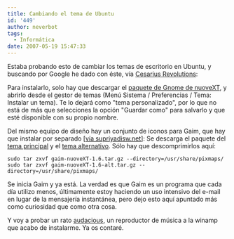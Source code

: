 ```yaml
---
title: Cambiando el tema de Ubuntu
id: '449'
author: neverbot
tags:
  - Informática
date: 2007-05-19 15:47:33
---
```


Estaba probando esto de cambiar los temas de escritorio en Ubuntu, y buscando por Google he dado con éste, vía [Cesarius Revolutions](http://www.cesarius.net/iconos-nuovext-para-gaimpidgin-messenger/):

Para instalarlo, solo hay que descargar el [paquete de Gnome de nuoveXT](http://nuovext.pwsp.net/files/nuoveXT-1.6.tar.gz), y abrirlo desde el gestor de temas (Menú Sistema / Preferencias / Tema: Instalar un tema). Te lo dejará como "tema personalizado", por lo que no está de más que selecciones la opción "Guardar como" para salvarlo y que esté disponible con su propio nombre.

Del mismo equipo de diseño hay un conjunto de iconos para Gaim, que hay que instalar por separado \[[vía supriyadisw.net](http://www.supriyadisw.net/2006/04/gaim-messenger-nuovext-icon-theme)\]: Se descarga el paquete del [tema principal](http://www.mediamax.com/supriyadisw/Hosted/gaim-nuoveXT-1.6.tar.gz) y el [tema alternativo](http://www.mediamax.com/supriyadisw/Hosted/gaim-nuoveXT-1.6-alt.tar.gz). Sólo hay que descomprimirlos aquí:

```
sudo tar zxvf gaim-nuoveXT-1.6.tar.gz --directory=/usr/share/pixmaps/
sudo tar zxvf gaim-nuoveXT-1.6-alt.tar.gz --directory=/usr/share/pixmaps/
```

Se inicia Gaim y ya está. La verdad es que Gaim es un programa que cada día utilizo menos, últimamente estoy haciendo un uso intensivo del e-mail en lugar de la mensajería instantánea, pero dejo esto aquí apuntado más como curiosidad que como otra cosa.

Y voy a probar un rato [audacious](http://audacious-media-player.org/), un reproductor de música a la winamp que acabo de instalarme. Ya os contaré.